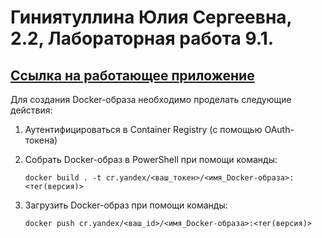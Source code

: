 # Гиниятуллина Юлия Сергеевна, 2.2, Лабораторная работа 9.1.

## [Ссылка на работающее приложение](https://bbap5ljgabpn376opic1.containers.yandexcloud.net/)

Для создания Docker-образа необходимо проделать следующие действия:
1. Аутентифицироваться в Container Registry (с помощью OAuth-токена)
2. Собрать Docker-образ в PowerShell при помощи команды:

   `docker build . -t cr.yandex/<ваш_токен>/<имя_Docker-образа>:<тег(версия)>`
   
3. Загрузить Docker-образ при помощи команды:

   `docker push cr.yandex/<ваш_id>/<имя_Docker-образа>:<тег(версия)>`
